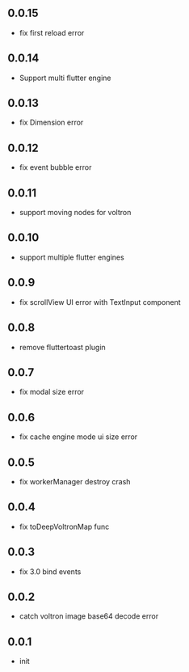 ## 0.0.15

- fix first reload error

## 0.0.14

- Support multi flutter engine

## 0.0.13

- fix Dimension error

## 0.0.12

- fix event bubble error

## 0.0.11

- support moving nodes for voltron

## 0.0.10

- support multiple flutter engines

## 0.0.9

- fix scrollView UI error with TextInput component

## 0.0.8

- remove fluttertoast plugin

## 0.0.7

- fix modal size error

## 0.0.6

- fix cache engine mode ui size error

## 0.0.5

- fix workerManager destroy crash

## 0.0.4

- fix toDeepVoltronMap func

## 0.0.3

- fix 3.0 bind events

## 0.0.2

- catch voltron image base64 decode error

## 0.0.1

- init
